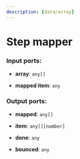 ```yaml
---
description: [data/array]
---
```


# Step mapper

### Input ports:

* __array__: `any[]`


* __mapped item__: `any`

### Output ports:

* __mapped__: `any[]`


* __item__: `any[][number]`


* __done__: `any`


* __bounced__: `any`

